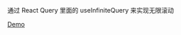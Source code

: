 通过 React Query 里面的 useInfiniteQuery 来实现无限滚动

[Demo](https://react-infinite-scroll-omega.vercel.app)
